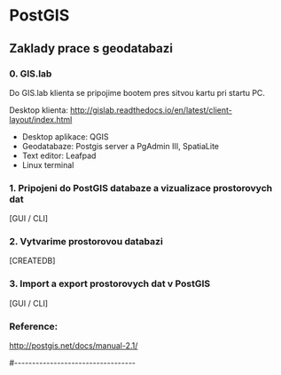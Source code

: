 # PostGIS 


## Zaklady prace s geodatabazi ## 


### 0. GIS.lab ###
Do GIS.lab klienta se pripojime bootem pres sitvou kartu pri startu PC. 

Desktop klienta: http://gislab.readthedocs.io/en/latest/client-layout/index.html

- Desktop aplikace: QGIS
- Geodatabaze: Postgis server a PgAdmin III, SpatiaLite
- Text editor: Leafpad
- Linux terminal 


### 1. Pripojeni do PostGIS databaze a vizualizace prostorovych dat ###
[GUI / CLI]

### 2. Vytvarime prostorovou databazi ### 
[CREATEDB]


### 3. Import a export prostorovych dat v PostGIS ###
[GUI / CLI]


### Reference: ###
http://postgis.net/docs/manual-2.1/

#----------------------------------


